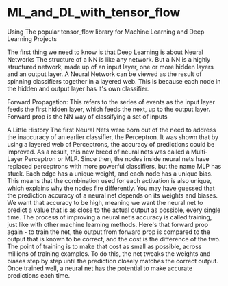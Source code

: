 # ML_and_DL_with_tensor_flow
Using The popular tensor_flow library for Machine Learning and Deep Learning Projects

The first thing we need to know is that Deep Learning is about Neural Networks
The structure of a NN is like any network. But a NN is a highly structured network, made up of an input layer, one or more hidden layers and an output layer.
A Neural Network can be viewed as the result of spinning classifiers together in a layered web.
This is because each node in the hidden and output layer has it's own classifier.

Forward Propagation:
This refers to the series of events as the input layer feeds the first hidden layer, which feeds the next, up to the output layer.
Forward prop is the NN way of classifying a set of inputs

A Little History
The first Neural Nets were born out of the need to address the inaccuracy of an earlier classifier, the Perceptron.
It was shown that by using a layered web of Perceptrons, the accuracy of predictions could be improved.
As a result, this new breed of neural nets was called a Multi-Layer Perceptron or MLP. Since then, the nodes inside neural nets have replaced perceptrons with more powerful classifiers, but the name MLP has stuck.
Each edge has a unique weight, and each node has a unique bias.
This means that the combination used for each activation is also unique, which explains why the nodes fire differently.
You may have guessed that the prediction accuracy of a neural net depends on its weights and biases. We want that accuracy to be high, meaning we want the neural net to predict a value that is as close to the actual output as possible, every single time.
The process of improving a neural net’s accuracy is called training, just like with other machine learning methods.
Here's that forward prop again - to train the net, the output from forward prop is compared to the output that is known to be correct, and the cost is the difference of the two.
The point of training is to make that cost as small as possible, across millions of training examples. To do this, the net tweaks the weights and biases step by step until the prediction closely matches the correct output.
Once trained well, a neural net has the potential to make accurate predictions each time.
